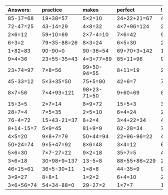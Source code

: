 | Answers: | practice | makes | perfect | ! |
| :--- | :--- | :--- | :--- | :--- |
| 85-17=68 | 19+38=57 | 5×2=10 | 24+22+21=67 | 4×2-1=7 | 
| 72-47=25 | 43-14=29 | 4×8=32 | 4×7+96=124 | 24÷4=6 | 
| 2×6=12 | 59+10=69 | 2×7-4=10 | 7×6=42 | 9×9=81 | 
| 6÷3=2 | 79+35-88=26 | 8×3=24 | 6×5=30 | 2×3+33=39 | 
| 1+82=83 | 90-90=0 | 90-36=54 | 69+70+3=142 | 10+56+13=79 | 
| 9×4=36 | 23+55-35=43 | 4×3+77=89 | 85+11=96 | 91-2=89 | 
| 23+74=97 | 7×8=56 | 99+50-94=55 | 8+11=19 | 2×8+76=92 | 
| 45-33=12 | 5×3+35=50 | 75+5=80 | 42÷6=7 | 78-35=43 | 
| 8×7=56 | 7×4+93=121 | 98+23-71=50 | 9+60=69 | 6×3-3=15 | 
| 15÷3=5 | 2×7=14 | 8×9=72 | 15÷5=3 | 3×7-9=12 | 
| 28÷7=4 | 7×5=35 | 2×5=10 | 6×4=24 | 2×7-7=7 | 
| 76-4=72 | 15+43-21=37 | 8÷2=4 | 3×4+22=34 | 4×7=28 | 
| 8+14-15=7 | 5×9=45 | 81÷9=9 | 62-28=34 | 77-1=76 | 
| 4×5=20 | 9×8+7=79 | 50+44=94 | 22+96-96=22 | 40÷5=8 | 
| 50+24=74 | 9×5+47=92 | 8×6=48 | 3×4=12 | 6×6=36 | 
| 5×6=30 | 7×7-27=22 | 9×2=18 | 35÷7=5 | 4×6=24 | 
| 3×6=18 | 30+98+9=137 | 13-5=8 | 88+55+86=229 | 24+74-15=83 | 
| 46+15=61 | 36+5-30=11 | 1×8=8 | 44-35=9 | 9×9+12=93 | 
| 3×9=27 | 8÷8=1 | 1×2=2 | 6+4=10 | 28÷4=7 | 
| 3×6+56=74 | 54+34-88=0 | 29-27=2 | 1×7=7 | 10+71-56=25 | 
